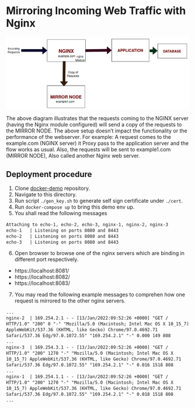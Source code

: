 # Mirroring Incoming Web Traffic with Nginx

![](images/mirror-traffic.png)

The above diagram illustrates that the requests coming to the NGINX server (having the Nginx module configured) will send a copy of the requests to the MIRROR NODE.
The above setup doesn’t impact the functionality or the performance of the webserver.
For example:
A request comes to the example.com (NGINX server) it Proxy pass to the application server and the flow works as usual.
Also, the requests will be sent to example1.com (MIRROR NODE), Also called another Nginx web server.

## Deployment procedure

1. Clone [docker-demo](https://github.com/jonascheng/docker-demo) repository.
2. Navigate to this directory.
3. Run script `./gen_key.sh` to generate self sign certificate under `./cert`.
4. Run `docker-compose up` to bring this demo env up.
5. You shall read the following messages

```console
Attaching to echo-1, echo-2, echo-3, nginx-1, nginx-2, nginx-3
echo-1   | Listening on ports 8080 and 8443
echo-2   | Listening on ports 8080 and 8443
echo-3   | Listening on ports 8080 and 8443
```

6. Open browser to browse one of the nginx servers which are binding in different port respectively.

- https://localhost:8081/
- https://localhost:8082/
- https://localhost:8083/

7. You may read the following example messages to comprehen how one request is mirrored to the other nginx servers.

```console
...
nginx-2  | 169.254.2.1 - - [13/Jan/2022:09:52:26 +0000] "GET / HTTP/1.0" "200" 0 "-" "Mozilla/5.0 (Macintosh; Intel Mac OS X 10_15_7) AppleWebKit/537.36 (KHTML, like Gecko) Chrome/97.0.4692.71 Safari/537.36 Edg/97.0.1072.55" "169.254.2.1" "-" 0.000 149 808
...
nginx-3  | 169.254.3.1 - - [13/Jan/2022:09:52:26 +0000] "GET / HTTP/1.0" "200" 1270 "-" "Mozilla/5.0 (Macintosh; Intel Mac OS X 10_15_7) AppleWebKit/537.36 (KHTML, like Gecko) Chrome/97.0.4692.71 Safari/537.36 Edg/97.0.1072.55" "169.254.2.1" "-" 0.016 1518 808
...
nginx-1  | 169.254.1.1 - - [13/Jan/2022:09:52:26 +0000] "GET / HTTP/1.0" "200" 1270 "-" "Mozilla/5.0 (Macintosh; Intel Mac OS X 10_15_7) AppleWebKit/537.36 (KHTML, like Gecko) Chrome/97.0.4692.71 Safari/537.36 Edg/97.0.1072.55" "169.254.2.1" "-" 0.018 1518 808
...
```
